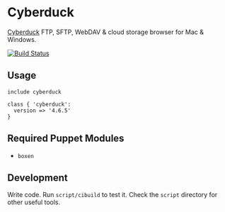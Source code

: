 # Cyberduck
[Cyberduck](http://cyberduck.ch/) FTP, SFTP, WebDAV & cloud
storage browser for Mac & Windows.

[![Build Status](https://travis-ci.org/boxen/puppet-cyberduck.png)](https://travis-ci.org/boxen/puppet-cyberduck)

## Usage

```puppet
include cyberduck
```

```puppet
class { 'cyberduck':
  version => '4.6.5'
}
```

## Required Puppet Modules

* `boxen`

## Development

Write code. Run `script/cibuild` to test it. Check the `script`
directory for other useful tools.
